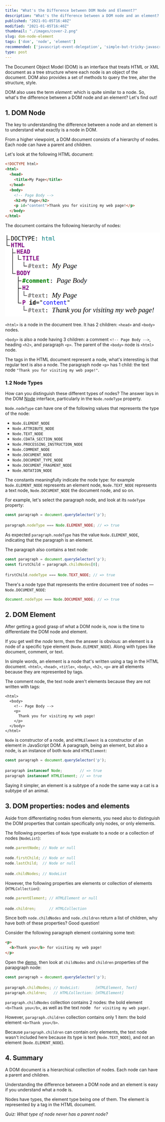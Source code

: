 ```yaml
---
title: "What's the Difference between DOM Node and Element?"
description: "What's the difference between a DOM node and an element? Let's find out!"
published: "2021-01-05T16:40Z"
modified: "2021-01-05T16:40Z"
thumbnail: "./images/cover-2.png"
slug: dom-node-element
tags: ['dom', 'node', 'element']
recommended: ['javascript-event-delegation', 'simple-but-tricky-javascript-interview-questions']
type: post
---
```


The Document Object Model (DOM) is an interface that treats HTML or XML document as a tree structure where each node is an object of the document. DOM also provides a set of methods to query the tree, alter the structure, style.  

DOM also uses the term *element*: which is quite similar to a node. So, what's the difference between a DOM node and an element? Let's find out!  

## 1. DOM Node

The key to understanding the difference between a node and an element is to understand what exactly is a node in DOM.  

From a higher viewpoint, a DOM document consists of a hierarchy of nodes. Each node can have a parent and children.  

Let's look at the following HTML document:

```html
<!DOCTYPE html>
<html>
  <head>
    <title>My Page</title>
  </head>
  <body>
    <!-- Page Body -->
    <h2>My Page</h2>
    <p id="content">Thank you for visiting my web page!</p>
  </body>
</html>
```

The document contains the following hierarchy of nodes:

![Hierarchy of DOM Nodes](./images/dom-nodes.png)

`<html>` is a node in the document tree. It has 2 children: `<head>` and `<body>` nodes.  

`<body>` is also a node having 3 children: a comment `<!-- Page Body -->`, heading `<h2>`, and paragraph `<p>`. The parent of the `<body>` node is `<html>` node.  

The tags in the HTML document represent a node, what's interesting is that regular text is also a node. The paragraph node `<p>` has 1 child: the text node `"Thank you for visiting my web page!"`.  

### 1.2 Node Types

How can you distinguish these different types of nodes? The answer lays in the DOM [Node](https://developer.mozilla.org/en-US/docs/Web/API/Node) interface, particularly in the `Node.nodeType` property.  

`Node.nodeType` can have one of the following values that represents the type of the node:

* `Node.ELEMENT_NODE`
* `Node.ATTRIBUTE_NODE`
* `Node.TEXT_NODE`
* `Node.CDATA_SECTION_NODE`
* `Node.PROCESSING_INSTRUCTION_NODE`
* `Node.COMMENT_NODE`
* `Node.DOCUMENT_NODE`
* `Node.DOCUMENT_TYPE_NODE`
* `Node.DOCUMENT_FRAGMENT_NODE`
* `Node.NOTATION_NODE`

The constants meaningfully indicate the node type: for example `Node.ELEMENT_NODE` represents an element node, ``Node.TEXT_NODE`` represents a text node, `Node.DOCUMENT_NODE` the document node, and so on.  

For example, let's select the paragraph node, and look at its `nodeType` property:

```javascript
const paragraph = document.querySelector('p');

paragraph.nodeType === Node.ELEMENT_NODE; // => true
```

As expected `paragraph.nodeType` has the value `Node.ELEMENT_NODE`, indicating that the paragraph is an element.  

The paragraph also contains a text node:

```javascript
const paragraph = document.querySelector('p');
const firstChild = paragraph.childNodes[0];

firstChild.nodeType === Node.TEXT_NODE; // => true
```

There's a node type that represents the entire document tree of nodes &mdash; `Node.DOCUMENT_NODE`:

```javascript
document.nodeType === Node.DOCUMENT_NODE; // => true
```

## 2. DOM Element

After getting a good grasp of what a DOM node is, now is the time to differentiate the DOM node and element. 

If you get well the *node* term, then the answer is obvious: an element is a node of a specific type element (`Node.ELEMENT_NODE`). Along with types like document, comment, or text.  

In simple words, an element is a node that's written using a tag in the HTML document. `<html>`, `<head>`, `<title>`, `<body>`, `<h2>`, `<p>` are all elements because they are represented by tags.  

The comment node, the text node aren't elements because they are not written with tags:

```html{3,5}
<html>
  <body>
    <!-- Page Body -->
    <p>
      Thank you for visiting my web page!
    </p>
  </body>
</html>
```

`Node` is constructor of a node, and `HTMLElement` is a constructor of an element in JavaScript DOM. A paragraph, being an element, but also a node, is an instance of both `Node` and `HTMLElement`:

```javascript
const paragraph = document.querySelector('p');

paragraph instanceof Node;        // => true
paragraph instanceof HTMLElement; // => true
```

Saying it simpler, an element is a subtype of a node the same way a cat is a subtype of an animal.  

## 3. DOM properties: nodes and elements

Aside from differentiating nodes from elements, you need also to distinguish the DOM properties that contain specifically only nodes, or only elements.  

The following properties of `Node` type evaluate to a node or a collection of nodes (`NodeList`):

```javascript
node.parentNode; // Node or null

node.firstChild; // Node or null
node.lastChild;  // Node or null

node.childNodes; // NodeList
```

However, the following properties are elements or collection of elements (`HTMLCollection`):

```javascript
node.parentElement; // HTMLElement or null

node.children;      // HTMLCollection
```

Since both `node.childNodes` and `node.children` return a list of children, why have both of these properties? Good question!

Consider the following paragraph element containing some text:

```html
<p>
  <b>Thank you</b> for visiting my web page!
</p>
```

Open the [demo](https://jsitor.com/3mPwoSVbYh), then look at `childNodes` and `children` properties of the parapgraph node:

```javascript
const paragraph = document.querySelector('p');

paragraph.childNodes; // NodeList:       [HTMLElement, Text]
paragraph.children;   // HTMLCollection: [HTMLElement]
```

`paragraph.childNodes` collection contains 2 nodes: the bold element `<b>Thank you</b>`, as well as the text node ` for visiting my web page!`.  

However, `paragraph.children` collection contains only 1 item: the bold element `<b>Thank you</b>`. 

Because `paragraph.children` can contain only elements, the text node wasn't included here because its type is text (`Node.TEXT_NODE`), and not an element (`Node.ELEMENT_NODE`).  

## 4. Summary

A DOM document is a hierarchical collection of nodes. Each node can have a parent and children.  

Understanding the difference between a DOM node and an element is easy if you understand what a node is.  

Nodes have types, the element type being one of them. The element is represented by a tag in the HTML document.  

*Quiz: What type of node never has a parent node?*